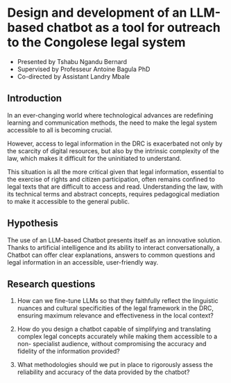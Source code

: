 # Design and development of an LLM-based chatbot as a tool for outreach to the Congolese legal system

- Presented by Tshabu Ngandu Bernard
- Supervised by Professeur Antoine Bagula PhD
- Co-directed by Assistant Landry Mbale

## Introduction
In an ever-changing world where technological advances are redefining learning and communication methods, the need to make the legal system accessible to all is becoming crucial.

However, access to legal information in the DRC is exacerbated not only by the scarcity of digital resources, but also by the intrinsic complexity of the law, which makes it difficult for the uninitiated to
understand.

This situation is all the more critical given that legal information, essential to the exercise of rights and citizen participation, often remains confined to legal texts that are difficult to access and read.
Understanding the law, with its technical terms and abstract concepts, requires pedagogical mediation to make it accessible to the general public.

## Hypothesis
The use of an LLM-based Chatbot presents itself as an innovative solution. Thanks to artificial
intelligence and its ability to interact conversationally, a Chatbot can offer clear explanations,
answers to common questions and legal information in an accessible, user-friendly way.

## Research questions
1. How can we fine-tune LLMs so that they faithfully reflect the linguistic
nuances and cultural specificities of the legal framework in the DRC,
ensuring maximum relevance and effectiveness in the local context?

2. How do you design a chatbot capable of simplifying and translating
complex legal concepts accurately while making them accessible to a non-
specialist audience, without compromising the accuracy and fidelity of
the information provided?

3. What methodologies should we put in place to rigorously assess the
reliability and accuracy of the data provided by the chatbot?
